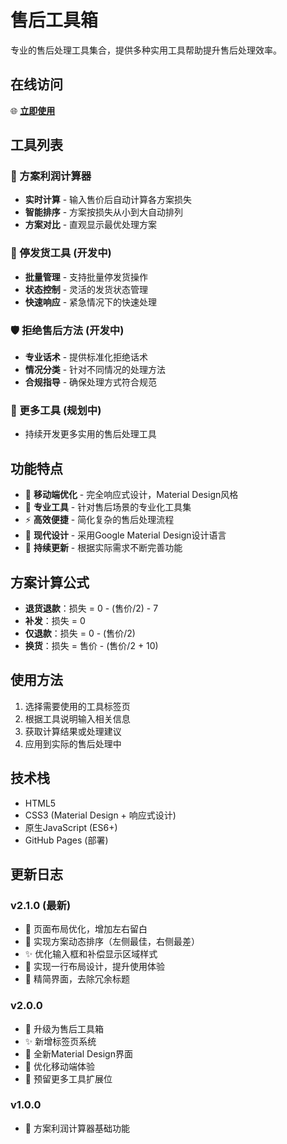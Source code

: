 # 售后工具箱

专业的售后处理工具集合，提供多种实用工具帮助提升售后处理效率。

## 在线访问

🌐 **[立即使用](https://kagojoke999.github.io/juece/)**

## 工具列表

### 🧮 方案利润计算器
- **实时计算** - 输入售价后自动计算各方案损失
- **智能排序** - 方案按损失从小到大自动排列
- **方案对比** - 直观显示最优处理方案

### 🚚 停发货工具 (开发中)
- **批量管理** - 支持批量停发货操作
- **状态控制** - 灵活的发货状态管理
- **快速响应** - 紧急情况下的快速处理

### 🛡️ 拒绝售后方法 (开发中)
- **专业话术** - 提供标准化拒绝话术
- **情况分类** - 针对不同情况的处理方法
- **合规指导** - 确保处理方式符合规范

### 🔧 更多工具 (规划中)
- 持续开发更多实用的售后处理工具

## 功能特点

- 📱 **移动端优化** - 完全响应式设计，Material Design风格
- 🎯 **专业工具** - 针对售后场景的专业化工具集
- ⚡ **高效便捷** - 简化复杂的售后处理流程
- 🎨 **现代设计** - 采用Google Material Design设计语言
- 🔄 **持续更新** - 根据实际需求不断完善功能

## 方案计算公式

- **退货退款**：损失 = 0 - (售价/2) - 7
- **补发**：损失 = 0
- **仅退款**：损失 = 0 - (售价/2)
- **换货**：损失 = 售价 - (售价/2 + 10)

## 使用方法

1. 选择需要使用的工具标签页
2. 根据工具说明输入相关信息
3. 获取计算结果或处理建议
4. 应用到实际的售后处理中

## 技术栈

- HTML5
- CSS3 (Material Design + 响应式设计)
- 原生JavaScript (ES6+)
- GitHub Pages (部署)

## 更新日志

### v2.1.0 (最新)
- 🎨 页面布局优化，增加左右留白
- 🔄 实现方案动态排序（左侧最佳，右侧最差）
- ✨ 优化输入框和补偿显示区域样式
- 📁 实现一行布局设计，提升使用体验
- 🎨 精简界面，去除冗余标题

### v2.0.0
- 🎉 升级为售后工具箱
- ✨ 新增标签页系统
- 🎨 全新Material Design界面
- 📱 优化移动端体验
- 🔧 预留更多工具扩展位

### v1.0.0
- 🧮 方案利润计算器基础功能